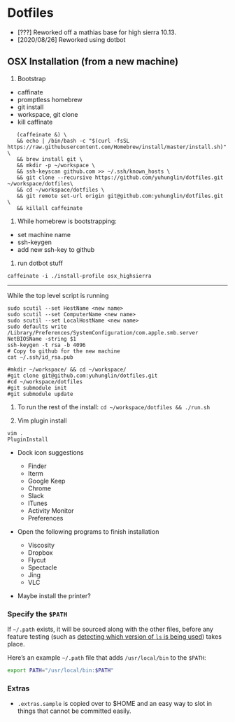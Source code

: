 # Dotfiles

* [???] Reworked off a mathias base for high sierra 10.13.
* [2020/08/26] Reworked using dotbot

## OSX Installation (from a new machine)

1. Bootstrap
* caffinate
* promptless homebrew
* git install
* workspace, git clone
* kill caffinate

```
   (caffeinate &) \
   && echo | /bin/bash -c "$(curl -fsSL https://raw.githubusercontent.com/Homebrew/install/master/install.sh)" \
   && brew install git \
   && mkdir -p ~/workspace \
   && ssh-keyscan github.com >> ~/.ssh/known_hosts \
   && git clone --recursive https://github.com/yuhunglin/dotfiles.git ~/workspace/dotfiles\
   && cd ~/workspace/dotfiles \
   && git remote set-url origin git@github.com:yuhunglin/dotfiles.git \
   && killall caffeinate
```

1. While homebrew is bootstrapping:
* set machine name
* ssh-keygen
* add new ssh-key to github


1. run dotbot stuff
```
caffeinate -i ./install-profile osx_highsierra
```

---


While the top level script is running
```
sudo scutil --set HostName <new name>
sudo scutil --set ComputerName <new name>
sudo scutil --set LocalHostName <new name>
sudo defaults write /Library/Preferences/SystemConfiguration/com.apple.smb.server NetBIOSName -string $1
ssh-keygen -t rsa -b 4096
# Copy to github for the new machine
cat ~/.ssh/id_rsa.pub

#mkdir ~/workspace/ && cd ~/workspace/
#git clone git@github.com:yuhunglin/dotfiles.git
#cd ~/workspace/dotfiles
#git submodule init
#git submodule update
```

1. To run the rest of the install: `cd ~/workspace/dotfiles && ./run.sh`

1. Vim plugin install
```
vim .
PluginInstall
```

- Dock icon suggestions
  - Finder
  - Iterm
  - Google Keep
  - Chrome
  - Slack
  - ITunes
  - Activity Monitor
  - Preferences

- Open the following programs to finish installation
  - Viscosity
  - Dropbox
  - Flycut
  - Spectacle
  - Jing
  - VLC

- Maybe install the printer?


### Specify the `$PATH`

If `~/.path` exists, it will be sourced along with the other files, before any feature testing (such as [detecting which version of `ls` is being used](https://github.com/mathiasbynens/dotfiles/blob/aff769fd75225d8f2e481185a71d5e05b76002dc/.aliases#L21-26)) takes place.

Here’s an example `~/.path` file that adds `/usr/local/bin` to the `$PATH`:

```bash
export PATH="/usr/local/bin:$PATH"
```
### Extras

- `.extras.sample` is copied over to $HOME and an easy way to slot in things that cannot be committed easily.
